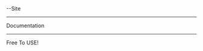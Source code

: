 --Site

_____________________________________________________________

Documentation
_____________________________________________________________
Free To USE!
